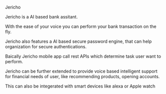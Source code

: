Jericho


Jericho is a AI based bank assitant.

With the ease of your voice you can perform your bank transaction on the fly.

Jericho also features a AI based secure password engine, that can help organization for secure authentications.

Baically Jericho mobile app call rest APIs which determine task user want to perform. 

Jericho can be further extended to provide voice based intelligent  support for financial needs of user, like recommending products, opening accounts.

This can also be integerated with smart devices like alexa or Apple watch 

